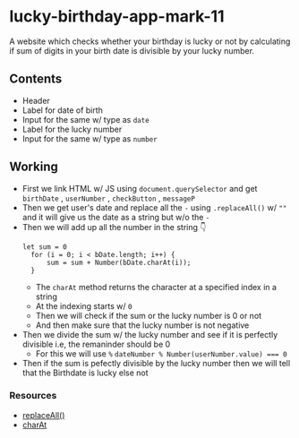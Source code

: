 # lucky-birthday-app-mark-11
A website which checks whether your birthday is lucky or not by calculating if sum of digits in your birth date is divisible by your lucky number.

## Contents
- Header 
- Label for date of birth 
- Input for the same w/ type as `date`
- Label for the lucky number 
- Input for the same w/ type as `number`

## Working
- First we link HTML w/ JS using `document.querySelector` and get `birthDate` , `userNumber` , `checkButton` , `messageP`
- Then we get user's date and replace all the `-` using `.replaceAll()` w/ `""`  and it will give us the date as a string but w/o the `-`
- Then we will add up all the number in the string 👇
  ```
  let sum = 0
    for (i = 0; i < bDate.length; i++) {
        sum = sum + Number(bDate.charAt(i));
    }
  ```
  - The `charAt` method returns the character at a specified index in a string
  - At the indexing starts w/ `0`
  - Then we will check if the sum or the lucky number is 0 or not
  - And then make sure that the lucky number is not negative
- Then we divide the sum w/ the lucky number and see if it is perfectly divisible i.e, the remaninder should be 0
  - For this we will use `%` 
    `dateNumber % Number(userNumber.value) === 0`
 - Then if the sum is pefectly divisible by the lucky number then we will tell that the Birthdate is lucky else not
 
 ### Resources
 - [replaceAll()](https://developer.mozilla.org/en-US/docs/Web/JavaScript/Reference/Global_Objects/String/replaceAll)
 - [charAt](https://developer.mozilla.org/en-US/docs/Web/JavaScript/Reference/Global_Objects/String/charAt)
 
